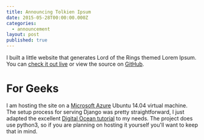 ```yaml
---
title: Announcing Tolkien Ipsum
date: 2015-05-28T00:00:00.000Z
categories:
  - announcement
layout: post
published: true
---
```


I built a little website that generates Lord of the Rings themed Lorem Ipsum. You can [check it out live](http://tolkienipsum.cloudapp.net/) or view the source on [GitHub](https://github.com/flyingfisch/tolkienIpsum).

# For Geeks

I am hosting the site on a [Microsoft Azure](http://azure.microsoft.com/) Ubuntu 14.04 virtual machine. The setup process for serving Django was pretty straightforward, I just adapted the excellent [Digital Ocean tutorial](https://www.digitalocean.com/community/tutorials/how-to-serve-django-applications-with-uwsgi-and-nginx-on-ubuntu-14-04) to my needs. The project does use python3, so if you are planning on hosting it yourself you'll want to keep that in mind.
